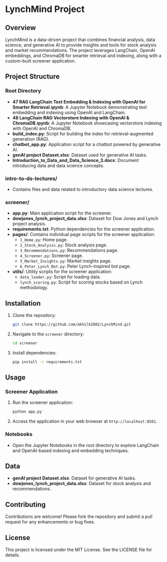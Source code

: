# LynchMind Project

## Overview
LynchMind is a data-driven project that combines financial analysis, data science, and generative AI to provide insights and tools for stock analysis and market recommendations. The project leverages LangChain, OpenAI embeddings, and ChromaDB for smarter retrieval and indexing, along with a custom-built screener application.

## Project Structure

### Root Directory
- **47 RAG LangChain Text Embedding & Indexing with OpenAI for Smarter Retrieval.ipynb**: A Jupyter Notebook demonstrating text embedding and indexing using OpenAI and LangChain.
- **48 LangChain RAG Vectorstore Indexing with OpenAI & ChromaDB.ipynb**: A Jupyter Notebook showcasing vectorstore indexing with OpenAI and ChromaDB.
- **build_index.py**: Script for building the index for retrieval-augmented generation (RAG).
- **chatbot_app.py**: Application script for a chatbot powered by generative AI.
- **genAI project Dataset.xlsx**: Dataset used for generative AI tasks.
- **Introduction_to_Data_and_Data_Science_3.docx**: Document introducing data and data science concepts.

### intro-to-ds-lectures/
- Contains files and data related to introductory data science lectures.

### screener/
- **app.py**: Main application script for the screener.
- **dowjones_lynch_project_data.xlsx**: Dataset for Dow Jones and Lynch project analysis.
- **requirements.txt**: Python dependencies for the screener application.
- **pages/**: Contains individual page scripts for the screener application:
  - `1_Home.py`: Home page.
  - `2_Stock_Analysis.py`: Stock analysis page.
  - `3_Recommendations.py`: Recommendations page.
  - `4_Screener.py`: Screener page.
  - `5_Market_Insights.py`: Market insights page.
  - `6_Peter_Lynch_Bot.py`: Peter Lynch-inspired bot page.
- **utils/**: Utility scripts for the screener application:
  - `data_loader.py`: Script for loading data.
  - `lynch_scoring.py`: Script for scoring stocks based on Lynch methodology.

## Installation

1. Clone the repository:
   ```bash
   git clone https://github.com/akhilk2802/LynchMind.git
   ```
2. Navigate to the `screener` directory:
   ```bash
   cd screener
   ```
3. Install dependencies:
   ```bash
   pip install -r requirements.txt
   ```

## Usage

### Screener Application
1. Run the screener application:
   ```bash
   python app.py
   ```
2. Access the application in your web browser at `http://localhost:8501`.

### Notebooks
- Open the Jupyter Notebooks in the root directory to explore LangChain and OpenAI-based indexing and embedding techniques.

## Data
- **genAI project Dataset.xlsx**: Dataset for generative AI tasks.
- **dowjones_lynch_project_data.xlsx**: Dataset for stock analysis and recommendations.

## Contributing
Contributions are welcome! Please fork the repository and submit a pull request for any enhancements or bug fixes.

## License
This project is licensed under the MIT License. See the LICENSE file for details.